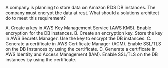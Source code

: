 A company is planning to store data on Amazon RDS DB instances. The company must encrypt the data at rest. What should a solutions architect do to meet this requirement? 

A. Create a key in AWS Key Management Service (AWS KMS). Enable encryption for the DB instances. 
B. Create an encryption key. Store the key in AWS Secrets Manager. Use the key to encrypt the DB instances. 
C. Generate a certificate in AWS Certificate Manager (ACM). Enable SSL/TLS on the DB instances by using the certificate. 
D. Generate a certificate in AWS Identity and Access Management (IAM). Enable SSL/TLS on the DB instances by using the certificate.